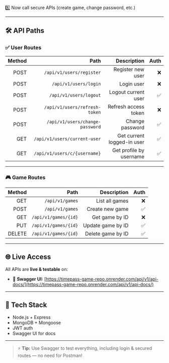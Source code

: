 5️⃣ Now call secure APIs (create game, change password, etc.)

---

## 🛠 API Paths

### ✅ User Routes

| Method | Path                                       | Description                        | Auth |
|------:|--------------------------------------------:|-----------------------------------:|----:|
| POST  | `/api/v1/users/register`                    | Register new user                  | ❌  |
| POST  | `/api/v1/users/login`                       | Login user                         | ❌  |
| POST  | `/api/v1/users/logout`                       | Logout current user                | ✅  |
| POST  | `/api/v1/users/refresh-token`               | Refresh access token               | ❌  |
| POST  | `/api/v1/users/change-password`             | Change password                    | ✅  |
| GET   | `/api/v1/users/current-user`                | Get current logged-in user         | ✅  |
| GET   | `/api/v1/users/c/{username}`                | Get profile by username           | ✅  |

---

### 🎮 Game Routes

| Method | Path                     | Description                    | Auth |
|------:|-------------------------:|-------------------------------:|----:|
| GET   | `/api/v1/games`          | List all games                  | ❌  |
| POST  | `/api/v1/games`          | Create new game                  | ✅  |
| GET   | `/api/v1/games/{id}`     | Get game by ID                   | ❌  |
| PUT   | `/api/v1/games/{id}`     | Update game by ID                | ✅  |
| DELETE| `/api/v1/games/{id}`     | Delete game by ID                | ✅  |

---

## 🌐 Live Access

All APIs are **live & testable** on:
- 🔗 **Swagger UI:** [https://timepass-game-repo.onrender.com/api/v1/api-docs/](https://timepass-game-repo.onrender.com/api/v1/api-docs/)

---

## 🧰 Tech Stack
- Node.js + Express
- MongoDB + Mongoose
- JWT auth
- Swagger UI for docs

---

> ⚡ **Tip:** Use Swagger to test everything, including login & secured routes — no need for Postman!
